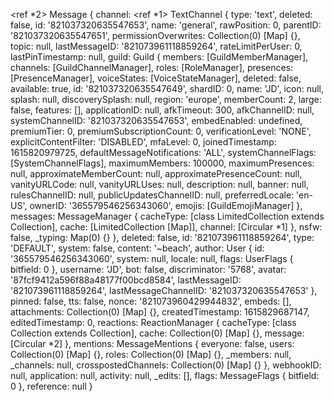 <ref *2> Message {
  channel: <ref *1> TextChannel {
    type: 'text',
    deleted: false,
    id: '821037320635547653',
    name: 'general',
    rawPosition: 0,
    parentID: '821037320635547651',
    permissionOverwrites: Collection(0) [Map] {},
    topic: null,
    lastMessageID: '821073961118859264',
    rateLimitPerUser: 0,
    lastPinTimestamp: null,
    guild: Guild {
      members: [GuildMemberManager],
      channels: [GuildChannelManager],
      roles: [RoleManager],
      presences: [PresenceManager],
      voiceStates: [VoiceStateManager],
      deleted: false,
      available: true,
      id: '821037320635547649',
      shardID: 0,
      name: 'JD',
      icon: null,
      splash: null,
      discoverySplash: null,
      region: 'europe',
      memberCount: 2,
      large: false,
      features: [],
      applicationID: null,
      afkTimeout: 300,
      afkChannelID: null,
      systemChannelID: '821037320635547653',
      embedEnabled: undefined,
      premiumTier: 0,
      premiumSubscriptionCount: 0,
      verificationLevel: 'NONE',
      explicitContentFilter: 'DISABLED',
      mfaLevel: 0,
      joinedTimestamp: 1615820979725,
      defaultMessageNotifications: 'ALL',
      systemChannelFlags: [SystemChannelFlags],
      maximumMembers: 100000,
      maximumPresences: null,
      approximateMemberCount: null,
      approximatePresenceCount: null,
      vanityURLCode: null,
      vanityURLUses: null,
      description: null,
      banner: null,
      rulesChannelID: null,
      publicUpdatesChannelID: null,
      preferredLocale: 'en-US',
      ownerID: '365579546256343060',
      emojis: [GuildEmojiManager]
    },
    messages: MessageManager {
      cacheType: [class LimitedCollection extends Collection],
      cache: [LimitedCollection [Map]],
      channel: [Circular *1]
    },
    nsfw: false,
    _typing: Map(0) {}
  },
  deleted: false,
  id: '821073961118859264',
  type: 'DEFAULT',
  system: false,
  content: '~beach',
  author: User {
    id: '365579546256343060',
    system: null,
    locale: null,
    flags: UserFlags { bitfield: 0 },
    username: 'JD',
    bot: false,
    discriminator: '5768',
    avatar: '87fcf9412a596f88a48177f00bcd8584',
    lastMessageID: '821073961118859264',
    lastMessageChannelID: '821037320635547653'
  },
  pinned: false,
  tts: false,
  nonce: '821073960429944832',
  embeds: [],
  attachments: Collection(0) [Map] {},
  createdTimestamp: 1615829687147,
  editedTimestamp: 0,
  reactions: ReactionManager {
    cacheType: [class Collection extends Collection],
    cache: Collection(0) [Map] {},
    message: [Circular *2]
  },
  mentions: MessageMentions {
    everyone: false,
    users: Collection(0) [Map] {},
    roles: Collection(0) [Map] {},
    _members: null,
    _channels: null,
    crosspostedChannels: Collection(0) [Map] {}
  },
  webhookID: null,
  application: null,
  activity: null,
  _edits: [],
  flags: MessageFlags { bitfield: 0 },
  reference: null
}